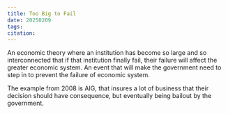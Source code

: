 ```yaml
---
title: Too Big to Fail
date: 20250209
tags: 
citation:
---
```

An economic theory where an institution has become so large and so interconnected that if that institution finally fail, their failure will affect the greater economic system. An event that will make the government need to step in to prevent the failure of economic system.

The example from 2008 is AIG, that insures a lot of business that their decision should have consequence, but eventually being bailout by the government.